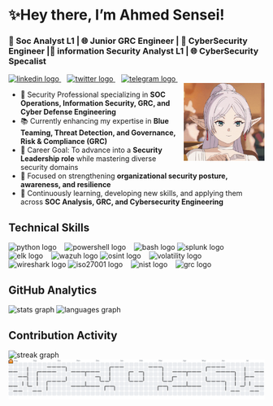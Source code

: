 <h1 align="left">✨Hey there, I’m Ahmed Sensei!</h1>

<h3 align="left">📱 Soc Analyst L1 | 🌐 Junior GRC Engineer  | 🎨 CyberSecurity Engineer |📱 information Security Analyst L1 | 🌐 CyberSecurity Specalist </h3>
<div align="left">
  <a href="https://www.linkedin.com/in/0x3omda/" target="_blank">
    <img src="https://img.shields.io/static/v1?message=LinkedIn&logo=linkedin&label=&color=0077B5&logoColor=white&labelColor=&style=for-the-badge" height="35" alt="linkedin logo"  />
  </a>
    <img width="8" />
  <a href="https://eng-ahmed-emad.github.io/AhmedEmad-Dev/" target="_blank">
    <img src="https://img.shields.io/static/v1?message=Portfolio&logo=twitter&label=&color=4382C8&logoColor=white&labelColor=&style=for-the-badge" height="35" alt="twitter logo"  />
  </a>
    <img width="8" />
  <a href="https://x.com/Ahmed3Emad77?t=XxokO68ZbNGpLJSmhQ4b3g&s=09" target="_blank">
    <img src="https://img.shields.io/static/v1?message=Telegram&logo=telegram&label=&color=2CA5E0&logoColor=white&labelColor=&style=for-the-badge" height="35" alt="telegram logo"  />
  </a>
    <img width="8" />
</div>

<img align="right" height="153" width="159" src="gif/anime-frieren.gif" z-index="11" />

- 🔭 Security Professional specializing in **SOC Operations, Information Security, GRC, and Cyber Defense Engineering**  
- 📚 Currently enhancing my expertise in **Blue Teaming, Threat Detection, and Governance, Risk & Compliance (GRC)**  
- 🎯 Career Goal: To advance into a **Security Leadership role** while mastering diverse security domains  
- 🚀 Focused on strengthening **organizational security posture, awareness, and resilience**  
- 🌱 Continuously learning, developing new skills, and applying them across **SOC Analysis, GRC, and Cybersecurity Engineering**


## Technical Skills
<div align="left">
  <!-- Programming & Scripting -->
  <img src="https://img.shields.io/badge/Python-3776AB?logo=python&logoColor=white&style=for-the-badge" height="40" alt="python logo" />
  <img width="8" />
  <img src="https://img.shields.io/badge/PowerShell-5391FE?logo=powershell&logoColor=white&style=for-the-badge" height="40" alt="powershell logo" />
  <img width="8" />
  <img src="https://img.shields.io/badge/Bash-4EAA25?logo=gnubash&logoColor=white&style=for-the-badge" height="40" alt="bash logo" />
  
  <!-- SIEM & Monitoring -->
  <img src="https://img.shields.io/badge/Splunk-000000?logo=splunk&logoColor=white&style=for-the-badge" height="40" alt="splunk logo" />
  <img width="8" />
  <img src="https://img.shields.io/badge/ELK-005571?logo=elastic&logoColor=white&style=for-the-badge" height="40" alt="elk logo" />
  <img width="8" />
  <img src="https://img.shields.io/badge/Wazuh-020202?logo=wazuh&logoColor=white&style=for-the-badge" height="40" alt="wazuh logo" />
  
  <!-- Threat Intel & Forensics -->
  <img src="https://img.shields.io/badge/OSINT-1A73E8?logo=google&logoColor=white&style=for-the-badge" height="40" alt="osint logo" />
  <img width="8" />
  <img src="https://img.shields.io/badge/Volatility-39477F?logo=hackthebox&logoColor=white&style=for-the-badge" height="40" alt="volatility logo" />
  <img width="8" />
  <img src="https://img.shields.io/badge/Wireshark-1679A7?logo=wireshark&logoColor=white&style=for-the-badge" height="40" alt="wireshark logo" />
  
  <!-- Governance, Risk & Compliance -->
  <img src="https://img.shields.io/badge/ISO%2027001-003366?logo=iso&logoColor=white&style=for-the-badge" height="40" alt="iso27001 logo" />
  <img width="8" />
  <img src="https://img.shields.io/badge/NIST-FF6F00?logo=nist&logoColor=white&style=for-the-badge" height="40" alt="nist logo" />
  <img width="8" />
  <img src="https://img.shields.io/badge/GRC-6DB33F?logo=security&logoColor=white&style=for-the-badge" height="40" alt="grc logo" />
</div>


## GitHub Analytics
<div align="left">
  <img src="https://github-readme-stats.vercel.app/api?username=MostafaSensei106&hide_title=true&hide_rank=false&show_icons=true&include_all_commits=true&count_private=true&card_width=325&disable_animations=false&theme=catppuccin_latte&locale=en&hide_border=true&order=1" height="145" alt="stats graph"/>
  <img src="https://github-readme-stats.vercel.app/api/top-langs?username=MostafaSensei106&locale=en&hide_title=true&layout=compact&card_width=325&langs_count=6&theme=catppuccin_latte&hide_border=true&order=2" height="145" alt="languages graph"/>
</div>

## Contribution Activity
<div align="left">
  <img src="https://streak-stats.demolab.com?user=MostafaSensei106&locale=en&mode=weekly&theme=catppuccin_latte&hide_border=true&border_radius=5&order=3" height="150" alt="streak graph"  />
</div>

<picture>
  <source media="(prefers-color-scheme: dark)" srcset="https://raw.githubusercontent.com/MostafaSensei106/MostafaSensei106/output/pacman-contribution-graph-dark.svg">
  <source media="(prefers-color-scheme: light)" srcset="https://raw.githubusercontent.com/MostafaSensei106/MostafaSensei106/output/pacman-contribution-graph.svg">
  <img alt="pacman contribution graph" src="https://raw.githubusercontent.com/MostafaSensei106/MostafaSensei106/output/pacman-contribution-graph.svg">
</picture>

